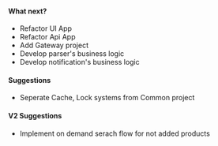#### What next?
* Refactor UI App
* Refactor Api App
* Add Gateway project
* Develop parser's business logic
* Develop notification's business logic


#### Suggestions
* Seperate Cache, Lock systems from Common project

#### V2 Suggestions
* Implement on demand serach flow for not added products